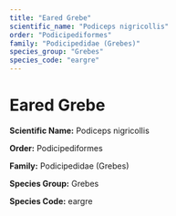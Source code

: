 ```yaml
---
title: "Eared Grebe"
scientific_name: "Podiceps nigricollis"
order: "Podicipediformes"
family: "Podicipedidae (Grebes)"
species_group: "Grebes"
species_code: "eargre"
---
```


# Eared Grebe

**Scientific Name:** Podiceps nigricollis

**Order:** Podicipediformes

**Family:** Podicipedidae (Grebes)

**Species Group:** Grebes

**Species Code:** eargre
